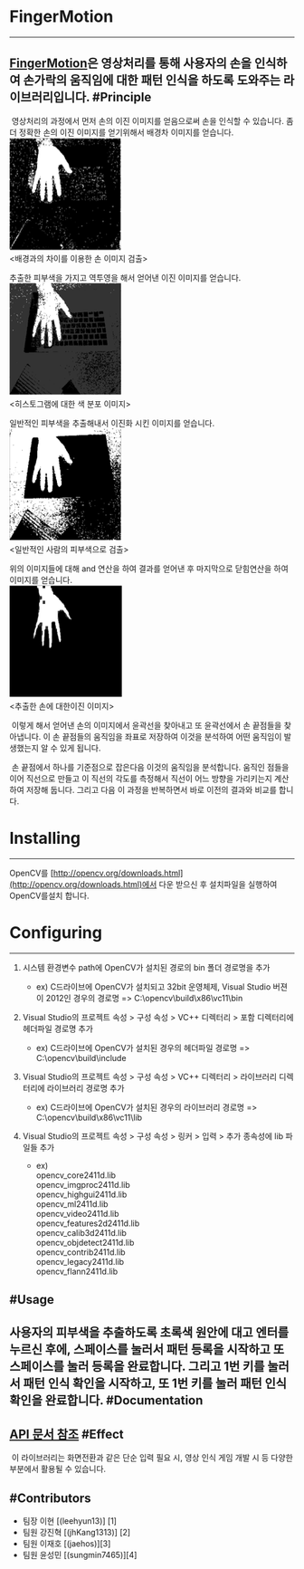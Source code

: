 # FingerMotion
---
[FingerMotion](https://github.com/SerendipityFingerMotion/FingerMotion/)은 영상처리를 통해 사용자의 손을 인식하여 손가락의 움직임에 대한 패턴 인식을 하도록 도와주는 라이브러리입니다.
#Principle
---
&nbsp;영상처리의 과정에서 먼저 손의 이진 이미지를 얻음으로써 손을 인식할 수 있습니다. 좀 더 정확한 손의 이진 이미지를 얻기위해서 배경차 이미지를 얻습니다.<BR>
<img src="https://github.com/SerendipityFingerMotion/FingerMotion/blob/hyun13/KakaoTalk_20150625_082842188.png" width="200" height="200"><BR> <배경과의 차이를 이용한 손 이미지 검출>

추출한 피부색을 가지고 역투영을 해서 얻어낸 이진 이미지를 얻습니다.<BR>
<img src="https://github.com/SerendipityFingerMotion/FingerMotion/blob/hyun13/KakaoTalk_20150625_082823628.png" width="200" height="200"><BR> <히스토그램에 대한 색 분포 이미지>


일반적인 피부색을 추출해내서 이진화 시킨 이미지를 얻습니다.<BR>
<img src="https://github.com/SerendipityFingerMotion/FingerMotion/blob/hyun13/KakaoTalk_20150625_082829928.png" width="200" height="200"><BR> <일반적인 사람의 피부색으로 검출>

위의 이미지들에 대해 and 연산을 하여 결과를 얻어낸 후 마지막으로 닫힘연산을 하여 이미지를 얻습니다.<BR>
<img src="https://github.com/SerendipityFingerMotion/FingerMotion/blob/hyun13/KakaoTalk_20150625_082848138.png" width="200" height="200"><BR> <추출한 손에 대한이진 이미지>


&nbsp;이렇게 해서 얻어낸 손의 이미지에서 윤곽선을 찾아내고 또 윤곽선에서 손 끝점들을 찾아냅니다. 이 손 끝점들의 움직임을 좌표로 저장하여 이것을 분석하여 어떤 움직임이 발생했는지 알 수 있게 됩니다.


&nbsp;손 끝점에서 하나를 기준점으로 잡은다음 이것의 움직임을 분석합니다. 움직인 점들을 이어 직선으로 만들고 이 직선의 각도를 측정해서 직선이 어느 방향을 가리키는지 계산하여 저장해 둡니다. 그리고 다음 이 과정을 반복하면서 바로 이전의 결과와 비교를 합니다.

# Installing
---
OpenCV를 [http://opencv.org/downloads.html](http://opencv.org/downloads.html)에서 다운 받으신 후 설치파일을 실행하여 OpenCV를설치 합니다.
# Configuring
---
1. 시스템 환경변수 path에 OpenCV가 설치된 경로의 bin 폴더 경로명을 추가
    - ex) C드라이브에 OpenCV가 설치되고 32bit 운영체제, Visual Studio 버젼이 2012인 경우의 경로명 => C:\opencv\build\x86\vc11\bin

2. Visual Studio의 프로젝트 속성 > 구성 속성 > VC++ 디렉터리 > 포함 디렉터리에 헤더파일 경로명 추가
    - ex) C드라이브에 OpenCV가 설치된 경우의 헤더파일 경로명 => C:\opencv\build\include

3. Visual Studio의 프로젝트 속성 > 구성 속성 > VC++ 디렉터리 > 라이브러리 디렉터리에 라이브러리 경로명 추가
    - ex) C드라이브에 OpenCV가 설치된 경우의 라이브러리 경로명 => C:\opencv\build\x86\vc11\lib

4. Visual Studio의 프로젝트 속성 > 구성 속성 > 링커 > 입력 > 추가 종속성에 lib 파일들 추가
    - ex)<BR>opencv_core2411d.lib<BR>opencv_imgproc2411d.lib<BR>opencv_highgui2411d.lib<BR>opencv_ml2411d.lib<BR>opencv_video2411d.lib<BR>opencv_features2d2411d.lib<BR>opencv_calib3d2411d.lib<BR>opencv_objdetect2411d.lib<BR>opencv_contrib2411d.lib<BR>opencv_legacy2411d.lib<BR>opencv_flann2411d.lib

#Usage
---
사용자의 피부색을 추출하도록 초록색 원안에 대고 엔터를 누르신 후에, 스페이스를 눌러서 패턴 등록을 시작하고 또 스페이스를 눌러 등록을 완료합니다. 그리고 1번 키를 눌러서 패턴 인식 확인을 시작하고, 또 1번 키를 눌러 패턴 인식 확인을 완료합니다.
#Documentation
---
[API 문서 참조](https://github.com/SerendipityFingerMotion/FingerMotion/blob/hyun13/api_v1.pdf)
#Effect
---
&nbsp;이 라이브러리는 화면전환과 같은 단순 입력 필요 시, 영상 인식 게임 개발 시 등 다양한 부분에서 활용될 수 있습니다.

#Contributors
---
* 팀장 이현 [(leehyun13)] [1]
* 팀원 강진혁 [(jhKang1313)] [2]
* 팀원 이재호 [(jaehos)][3]
* 팀원 윤성민 [(sungmin7465)][4]
